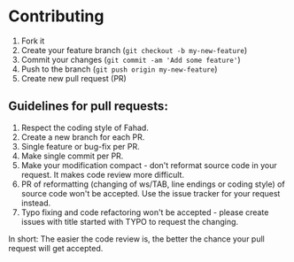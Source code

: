 # Contributing

1. Fork it
2. Create your feature branch (`git checkout -b my-new-feature`)
3. Commit your changes (`git commit -am 'Add some feature'`)
4. Push to the branch (`git push origin my-new-feature`)
5. Create new pull request (PR)

## Guidelines for pull requests:

1. Respect the coding style of Fahad.
2. Create a new branch for each PR.
3. Single feature or bug-fix per PR.
4. Make single commit per PR.
5. Make your modification compact - don't reformat source code in your request. It makes code review more difficult.
6. PR of reformatting (changing of ws/TAB, line endings or coding style) of source code won't be accepted. Use the issue tracker for your request instead.
7. Typo fixing and code refactoring won't be accepted - please create issues with title started with TYPO to request the changing.

In short: The easier the code review is, the better the chance your pull request will get accepted.
